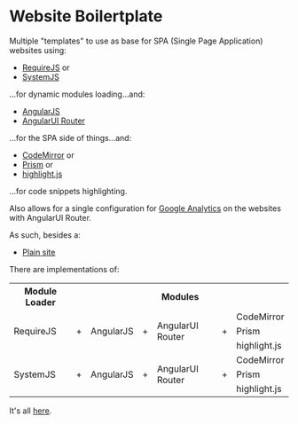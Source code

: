 # Website Boilertplate
Multiple "templates" to use as base for SPA (Single Page Application) websites using:

* [RequireJS](http://requirejs.org/) or
* [SystemJS](https://github.com/systemjs/systemjs)

...for dynamic modules loading...and:

* [AngularJS](https://angularjs.org/)
* [AngularUI Router](https://github.com/angular-ui/ui-router)

...for the SPA side of things...and:

* [CodeMirror](https://codemirror.net/) or
* [Prism](https://github.com/angular-ui/ui-router) or
* [highlight.js](https://highlightjs.org/)

...for code snippets highlighting.

Also allows for a single configuration for [Google Analytics](https://analytics.google.com/) on the websites with AngularUI Router.


As such, besides a:
* [Plain site](https://github.com/Bigsby/WebSiteBoilertplate/tree/master/src/plain)

There are implementations of:
<table>
<tr>
    <th>Module Loader</th><th colspan="6">Modules</th>
</tr>
<tr>
    <td rowspan="3">RequireJS</td><td rowspan="3">+</td><td rowspan="3">AngularJS</td><td rowspan="3">+</td><td rowspan="3">AngularUI Router</td><td rowspan="3">+</td><td>CodeMirror</td>
</tr>
<tr>
    <td>Prism</td>
</tr>
<tr>
    <td>highlight.js</td>
</tr>
<tr>
    <td rowspan="3">SystemJS</td><td rowspan="3">+</td><td rowspan="3">AngularJS</td><td rowspan="3">+</td><td rowspan="3">AngularUI Router</td><td rowspan="3">+</td><td>CodeMirror</td>
</tr>
<tr>
    <td>Prism</td>
</tr>
<tr>
    <td>highlight.js</td>
</tr>
</table>

It's all [here](http://boilerplate.bigsbyspot.org).